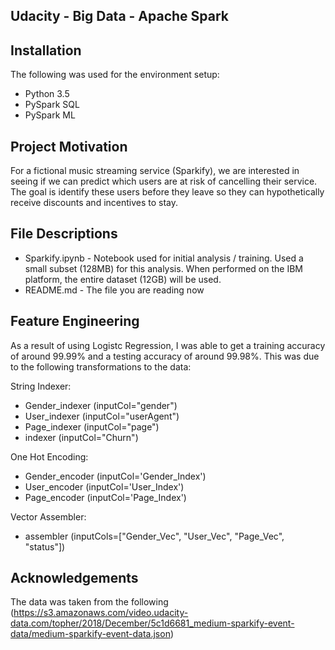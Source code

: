 ## Udacity - Big Data - Apache Spark

## Installation
The following was used for the environment setup:

- Python 3.5
- PySpark SQL
- PySpark ML

## Project Motivation
For a  fictional music streaming service (Sparkify), we are interested in seeing if we can predict which users are at risk of cancelling their service.  The goal is identify these users before they leave so they can hypothetically receive discounts and incentives to stay.

## File Descriptions
- Sparkify.ipynb - Notebook used for initial analysis / training.  Used a small subset (128MB) for this analysis.  When performed on the IBM platform, the entire dataset (12GB) will be used.
- README.md - The file you are reading now

## Feature Engineering
As a result of using Logistc Regression, I was able to get a training accuracy of around 99.99% and a testing accuracy of around 99.98%.  This was due to the following transformations to the data:

String Indexer:
- Gender_indexer (inputCol="gender")
- User_indexer (inputCol="userAgent")
- Page_indexer (inputCol="page")
- indexer (inputCol="Churn")

One Hot Encoding: 
- Gender_encoder (inputCol='Gender_Index')
- User_encoder (inputCol='User_Index')
- Page_encoder (inputCol='Page_Index')

Vector Assembler:
- assembler (inputCols=["Gender_Vec", "User_Vec", "Page_Vec", "status"])

## Acknowledgements
The data was taken from the following (https://s3.amazonaws.com/video.udacity-data.com/topher/2018/December/5c1d6681_medium-sparkify-event-data/medium-sparkify-event-data.json)
